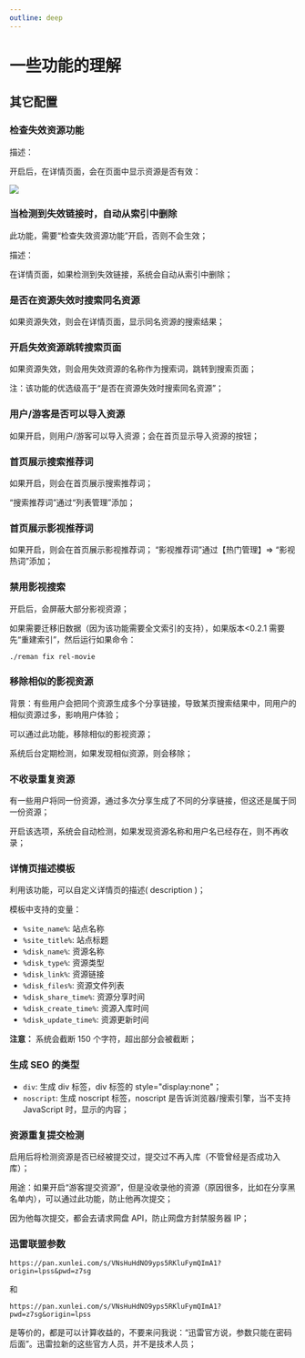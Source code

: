 ```yaml
---
outline: deep
---
```


# 一些功能的理解

<!-- ![](/images/cleavage/image.png) -->

<!-- ## 在线重启程序

步骤：

1. 在站点配置中，修改【程序名】、【启动脚本】，点击【提交】
2. 上传更新程序的二进制文件
3. 点击【重启】

**说明：** 点击【重启】前，一定先要修改【程序名】、【启动脚本】，否则，程序无法启动；

---

其中，【启动脚本】中，支持如下变量：

- `{pwd}` 当前程序运行的目录
- `{program_name}` 即上面的【程序名】 -->

## 其它配置

### 检查失效资源功能

描述：

开启后，在详情页面，会在页面中显示资源是否有效：

![](/images/cleavage/image-1.png)

### 当检测到失效链接时，自动从索引中删除

此功能，需要“检查失效资源功能”开启，否则不会生效；

描述：

在详情页面，如果检测到失效链接，系统会自动从索引中删除；

### 是否在资源失效时搜索同名资源

如果资源失效，则会在详情页面，显示同名资源的搜索结果；

### 开启失效资源跳转搜索页面

如果资源失效，则会用失效资源的名称作为搜索词，跳转到搜索页面；

注：该功能的优选级高于“是否在资源失效时搜索同名资源”；

### 用户/游客是否可以导入资源

如果开启，则用户/游客可以导入资源；会在首页显示导入资源的按钮；

### 首页展示搜索推荐词

如果开启，则会在首页展示搜索推荐词；

“搜索推荐词”通过“列表管理”添加；

### 首页展示影视推荐词

如果开启，则会在首页展示影视推荐词；
“影视推荐词”通过【热门管理】=> “影视热词”添加；

### 禁用影视搜索

开启后，会屏蔽大部分影视资源；

如果需要迁移旧数据（因为该功能需要全文索引的支持），如果版本<0.2.1 需要先“重建索引”，然后运行如果命令：

```sh
./reman fix rel-movie
```

### 移除相似的影视资源

背景：有些用户会把同个资源生成多个分享链接，导致某页搜索结果中，同用户的相似资源过多，影响用户体验；

可以通过此功能，移除相似的影视资源；

系统后台定期检测，如果发现相似资源，则会移除；

### 不收录重复资源

有一些用户将同一份资源，通过多次分享生成了不同的分享链接，但这还是属于同一份资源；

开启该选项，系统会自动检测，如果发现资源名称和用户名已经存在，则不再收录；

### 详情页描述模板

利用该功能，可以自定义详情页的描述( description )；

模板中支持的变量：

<!--
		"%site_name%":  siteName,
		"%site_title%": siteTitle,
		"%disk_name%":  d.DiskName,
		"%disk_type%":  strx.GetNameByType(d.DiskType),
		"%disk_link%":  godiskspider.GetLink(d.DiskID, d.DiskType, d.DiskPass),
		"%disk_files%": d.Files,

		"%disk_share_time%":  d.SharedTime.Format(time.DateTime),
		"%disk_create_time%": d.CreateTime.Format(time.DateTime),
 -->

- `%site_name%`: 站点名称
- `%site_title%`: 站点标题
- `%disk_name%`: 资源名称
- `%disk_type%`: 资源类型
- `%disk_link%`: 资源链接
- `%disk_files%`: 资源文件列表
- `%disk_share_time%`: 资源分享时间
- `%disk_create_time%`: 资源入库时间
- `%disk_update_time%`: 资源更新时间

**注意：** 系统会截断 150 个字符，超出部分会被截断；

### 生成 SEO 的类型

- `div`: 生成 div 标签，div 标签的 style="display:none"；
- `noscript`: 生成 noscript 标签，noscript 是告诉浏览器/搜索引擎，当不支持 JavaScript 时，显示的内容；

### 资源重复提交检测

启用后将检测资源是否已经被提交过，提交过不再入库（不管曾经是否成功入库）；

用途：如果开启“游客提交资源”，但是没收录他的资源（原因很多，比如在分享黑名单内），可以通过此功能，防止他再次提交；

因为他每次提交，都会去请求网盘 API，防止网盘方封禁服务器 IP；


### 迅雷联盟参数

`https://pan.xunlei.com/s/VNsHuHdNO9yps5RKluFymQImA1?origin=lpss&pwd=z7sg`

和

`https://pan.xunlei.com/s/VNsHuHdNO9yps5RKluFymQImA1?pwd=z7sg&origin=lpss`


是等价的，都是可以计算收益的，不要来问我说：“迅雷官方说，参数只能在密码后面”。迅雷拉新的这些官方人员，并不是技术人员；
